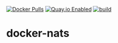 [![Docker Pulls](https://badgen.net/docker/pulls/noenv/nats)](https://hub.docker.com/r/noenv/nats)
[![Quay.io Enabled](https://badgen.net/badge/quay%20pulls/enabled/green)](https://quay.io/repository/noenv/nats)
[![build](https://github.com/NoEnv/docker-nats/actions/workflows/build.yml/badge.svg)](https://github.com/NoEnv/docker-nats/actions/workflows/build.yml)

# docker-nats
